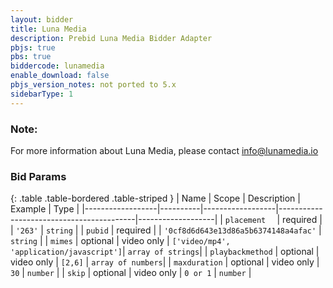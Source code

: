 ```yaml
---
layout: bidder
title: Luna Media
description: Prebid Luna Media Bidder Adapter
pbjs: true
pbs: true
biddercode: lunamedia
enable_download: false
pbjs_version_notes: not ported to 5.x
sidebarType: 1
---
```


### Note:
For more information about Luna Media, please contact info@lunamedia.io

### Bid Params

{: .table .table-bordered .table-striped }
| Name             | Scope    | Description      | Example                                  | Type              |
|------------------|----------|------------------|------------------------------------------|-------------------|
| `placement  `    | required |                  | `'263'`                                  | `string`          |
| `pubid`          | required |                  | `'0cf8d6d643e13d86a5b6374148a4afac'`     | `string`          |
| `mimes`          | optional |  video only      | `['video/mp4', 'application/javascript']`| `array of strings`|
| `playbackmethod` | optional |  video only      | `[2,6]`                                  | `array of numbers`|
| `maxduration`    | optional |  video only      | `30`                                     | `number`          |
| `skip`           | optional |  video only      | `0 or 1`                                 | `number`          |
